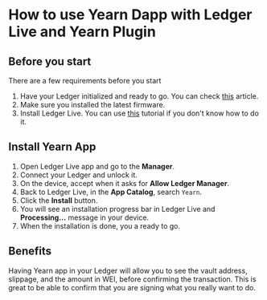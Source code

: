 # How to use Yearn Dapp with Ledger Live and Yearn Plugin

## Before you start

There are a few requirements before you start

1. Have your Ledger initialized and ready to go. You can check [this](https://support.ledgerwallet.com/hc/en-us/articles/360000613793) article.
2. Make sure you installed the latest firmware.
3. Install Ledger Live. You can use [this](https://support.ledgerwallet.com/hc/en-us/articles/360006395233) tutorial if you don't know how to do it.

## Install Yearn App

1. Open Ledger Live app and go to the **Manager**.
1. Connect your Ledger and unlock it.
1. On the device, accept when it asks for **Allow Ledger Manager**.
1. Back to Ledger Live, in the **App Catalog**, search `Yearn`.
1. Click the **Install** button.
1. You will see an installation progress bar in Ledger Live and **Processing...** message in your device.
1. When the installation is done, you a ready to go.

## Benefits

Having Yearn app in your Ledger will allow you to see the vault address, slippage, and the amount in WEI, before confirming the transaction. This is great to be able to confirm that you are signing what you really want to do.

